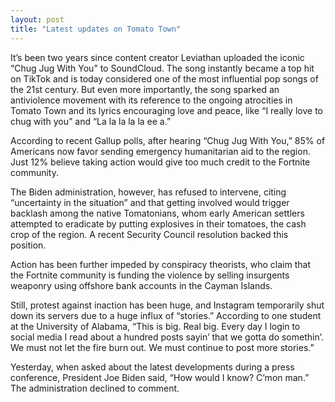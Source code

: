 ```yaml
---
layout: post
title: "Latest updates on Tomato Town"
---
```


It’s been two years since content creator Leviathan uploaded the iconic “Chug Jug With You” to SoundCloud. The song instantly became a top hit on TikTok and is today considered one of the most influential pop songs of the 21st century. But even more importantly, the song sparked an antiviolence movement with its reference to the ongoing atrocities in Tomato Town and its lyrics encouraging love and peace, like “I really love to chug with you” and “La la la la la ee a.”

According to recent Gallup polls, after hearing “Chug Jug With You,” 85% of Americans now favor sending emergency humanitarian aid to the region. Just 12% believe taking action would give too much credit to the Fortnite community.

The Biden administration, however, has refused to intervene, citing “uncertainty in the situation” and that getting involved would trigger backlash among the native Tomatonians, whom early American settlers attempted to eradicate by putting explosives in their tomatoes, the cash crop of the region. A recent Security Council resolution backed this position.

Action has been further impeded by conspiracy theorists, who claim that the Fortnite community is funding the violence by selling insurgents weaponry using offshore bank accounts in the Cayman Islands.

Still, protest against inaction has been huge, and Instagram temporarily shut down its servers due to a huge influx of “stories.” According to one student at the University of Alabama, “This is big. Real big. Every day I login to social media I read about a hundred posts sayin’ that we gotta do somethin’. We must not let the fire burn out. We must continue to post more stories.”

Yesterday, when asked about the latest developments during a press conference, President Joe Biden said, “How would I know? C’mon man.” The administration declined to comment.

